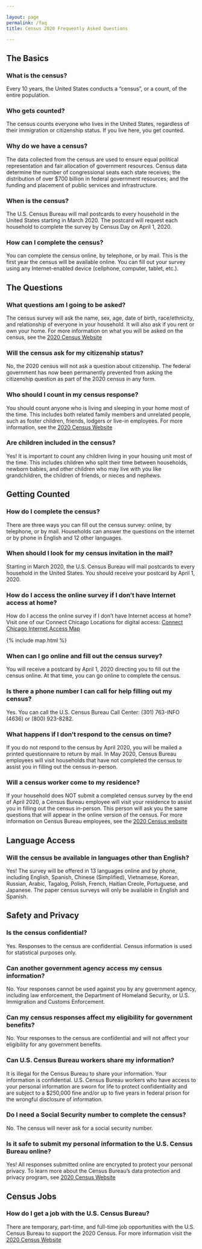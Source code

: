 ```yaml
---

layout: page
permalink: /faq
title: Census 2020 Frequently Asked Questions

---
```


## The Basics
### What is the census?
Every 10 years, the United States conducts a “census”, or a count, of the entire population.
### Who gets counted?
The census counts everyone who lives in the United States, regardless of their immigration or citizenship status. If you live here, you get counted.
### Why do we have a census?
The data collected from the census are used to ensure equal political representation and fair allocation of government resources. Census data determine the number of congressional seats each state receives; the distribution of over $700 billion in federal government resources; and the funding and placement of public services and infrastructure.
### When is the census?
The U.S. Census Bureau will mail postcards to every household in the United States starting in March 2020. The postcard will request each household to complete the survey by Census Day on April 1, 2020.
### How can I complete the census?
You can complete the census online, by telephone, or by mail. This is the first year the census will be available online. You can fill out your survey using any Internet-enabled device (cellphone, computer, tablet, etc.).
## The Questions
### What questions am I going to be asked?
The census survey will ask the name, sex, age, date of birth, race/ethnicity, and relationship of everyone in your household. It will also ask if you rent or own your home. For more information on what you will be asked on the census, see the [2020 Census Website](https://2020census.gov/en/about-questions.html)
### Will the census ask for my citizenship status?
No, the 2020 census will not ask a question about citizenship. The federal government has now been permanently prevented from asking the citizenship question as part of the 2020 census in any form.
### Who should I count in my census response?
You should count anyone who is living and sleeping in your home most of the time. This includes both related family members and unrelated people, such as foster children, friends, lodgers or live-in employees. For more information, see the [2020 Census Website](https://2020census.gov/en/who-to-count.html)
### Are children included in the census?
Yes! It is important to count any children living in your housing unit most of the time. This includes children who split their time between households, newborn babies, and other children who may live with you like grandchildren, the children of friends, or nieces and nephews.
## Getting Counted
### How do I complete the census?
There are three ways you can fill out the census survey: online, by telephone, or by mail. Households can answer the questions on the internet or by phone in English and 12 other languages.
### When should I look for my census invitation in the mail?
Starting in March 2020, the U.S. Census Bureau will mail postcards to every household in the United States. You should receive your postcard by April 1, 2020.
### How do I access the online survey if I don’t have Internet access at home?
How do I access the online survey if I don’t have Internet access at home?
Visit one of our Connect Chicago Locations for digital access: [Connect Chicago Internet Access Map]( https://data.cityofchicago.org/Education/Connect-Chicago-Locations-Map/4jzv-pgsc)

{% include map.html %}

### When can I go online and fill out the census survey?
You will receive a postcard by April 1, 2020 directing you to fill out the census online. At that time, you can go online to complete the census.
### Is there a phone number I can call for help filling out my census?
Yes. You can call the U.S. Census Bureau Call Center: (301) 763-INFO (4636) 
or (800) 923-8282.
### What happens if I don’t respond to the census on time?
If you do not respond to the census by April 2020, you will be mailed a printed questionnaire to return by mail. In May 2020, Census Bureau employees will visit households that have not completed the census to assist you in filling out the census in-person.
### Will a census worker come to my residence?
If your household does NOT submit a completed census survey by the end of April 2020, a Census Bureau employee will visit your residence to assist you in filling out the census in-person. This person will ask you the same questions that will appear in the online version of the census. For more information on Census Bureau employees, see the [2020 Census website]( https://www.census.gov/about/regions/chicago/contact/identify.html)
## Language Access
### Will the census be available in languages other than English?
Yes! The survey will be offered in 13 languages online and by phone, including English, Spanish, Chinese (Simplified), Vietnamese, Korean, Russian, Arabic, Tagalog, Polish, French, Haitian Creole, Portuguese, and Japanese. The paper census surveys will only be available in English and Spanish.
## Safety and Privacy
### Is the census confidential?
Yes. Responses to the census are confidential. Census information is used for statistical purposes only.
### Can another government agency access my census information?
No. Your responses cannot be used against you by any government agency, including law enforcement, the Department of Homeland Security, or U.S. Immigration and Customs Enforcement.
### Can my census responses affect my eligibility for government benefits?
No. Your responses to the census are confidential and will not affect your eligibility for any government benefits.
### Can U.S. Census Bureau workers share my information?
It is illegal for the Census Bureau to share your information. Your information is confidential. U.S. Census Bureau workers who have access to your personal information are sworn for life to protect confidentiality and are subject to a $250,000 fine and/or up to five years in federal prison for the wrongful disclosure of information.
### Do I need a Social Security number to complete the census?
No. The census will never ask for a social security number.
### Is it safe to submit my personal information to the U.S. Census Bureau online?
Yes! All responses submitted online are encrypted to protect your personal privacy. To learn more about the Census Bureau’s data protection and privacy program, see [2020 Census Website]( https://www.census.gov/about/policies/privacy.html)
## Census Jobs
### How do I get a job with the U.S. Census Bureau?
There are temporary, part-time, and full-time job opportunities with the U.S. Census Bureau to support the 2020 Census. For more information visit the [2020 Census Website]( https://www.census.gov/about/regions/chicago/jobs/all.html)

